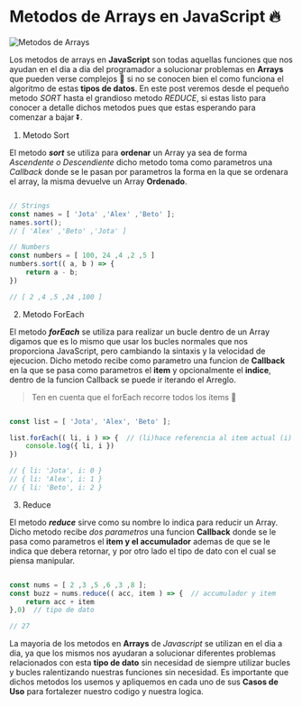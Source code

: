 ﻿<Tags>
  <Badge title="HTML" tag="html"/>
  <Badge title="JavaScript" tag="javascript"/>
</Tags>

# Metodos de Arrays en JavaScript 🔥

<Author text="Updated: March 21, 24">

![Metodos de Arrays](https://ucarecdn.com/a86a21fe-b473-4274-8934-8f05c64c19fa/-/preview/800x570/)

Los metodos de arrays en **JavaScript** son todas aquellas funciones que nos ayudan en el dia a dia del programador a solucionar problemas en **Arrays** que pueden verse complejos 💢 si no se conocen bien el como funciona el algoritmo de estas **tipos de datos**. En este post veremos desde el pequeño metodo *SORT* hasta el grandioso metodo *REDUCE*, si estas listo para conocer a detalle dichos metodos pues que estas esperando para comenzar a bajar ⏬.

1. Metodo Sort

El metodo ***sort*** se utiliza para **ordenar** un Array ya sea de forma *Ascendente o Descendiente* dicho metodo toma como parametros una *Callback* donde se le pasan por parametros la forma en la que se ordenara el array, la misma devuelve un Array **Ordenado**.

``` javascript

// Strings
const names = [ 'Jota' ,'Alex' ,'Beto' ];
names.sort();
// [ 'Alex' ,'Beto' ,'Jota' ]

// Numbers
const numbers = [ 100, 24 ,4 ,2 ,5 ]
numbers.sort(( a, b ) => {
	return a - b;
})

// [ 2 ,4 ,5 ,24 ,100 ]

```

2. Metodo ForEach

El metodo ***forEach*** se utiliza para realizar un bucle dentro de un Array digamos que es lo mismo que usar los bucles normales que nos proporciona JavaScript, pero cambiando la sintaxis y la velocidad de ejecucion. Dicho metodo recibe como parametro una funcion de **Callback** en la que se pasa como parametros el **item** y opcionalmente el **indice**, dentro de la funcion Callback se puede ir iterando el Arreglo.

> Ten en cuenta que el forEach recorre todos los items 🔂

``` javascript

const list = [ 'Jota', 'Alex', 'Beto' ];

list.forEach(( li, i ) => {  // (li)hace referencia al item actual (i) al indice actual
	console.log({ li, i })
})

// { li: 'Jota', i: 0 }
// { li: 'Alex', i: 1 }
// { li: 'Beto', i: 2 }

```

3. Reduce

El metodo ***reduce*** sirve como su nombre lo indica para reducir un Array. Dicho metodo recibe *dos parametros* una funcion **Callback** donde se le pasa como parametros el **item y el accumulador** ademas de que se le indica que debera retornar, y por otro lado el tipo de dato con el cual se piensa manipular.

``` javascript

const nums = [ 2 ,3 ,5 ,6 ,3 ,8 ];
const buzz = nums.reduce(( acc, item ) => {  // accumulador y item
	return acc + item
},0)  // tipo de dato

// 27

```

La mayoria de los metodos en **Arrays** de *Javascript* se utilizan en el dia a dia, ya que los mismos nos ayudaran a solucionar diferentes problemas relacionados con esta **tipo de dato** sin necesidad de siempre utilizar bucles y bucles ralentizando nuestras funciones sin necesidad. Es importante que dichos metodos los usemos y apliquemos en cada uno de sus **Casos de Uso** para fortalezer nuestro codigo y nuestra logica.
